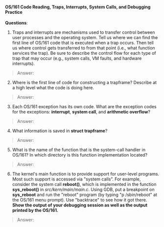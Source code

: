 #### OS/161 Code Reading, Traps, Interrupts, System Calls, and Debugging Practice

**Questions**:

1. Traps and interrupts are mechanisms used to transfer control between user processes and the operating system. Tell us where we can find the first line of OS/161 code that is executed when a trap occurs. Then tell us where control gets transferred to from that point (i.e., what function services the trap). Be sure to describe the control flow for each type of trap that may occur (e.g., system calls, VM faults, and hardware interrupts).

> Answer: 
>
> 



2. Where is the first line of code for constructing a trapframe? Describe at a high level what the code is doing here.

> Answer: 
>
> 



3. Each OS/161 exception has its own code. What are the exception codes for the exceptions: **interrupt**, **system call**, and **arithmetic overflow**?

> Answer: 
>
> 



4. What information is saved in **struct trapframe**?

> Answer: 
>
> 



5. What is the name of the function that is the system-call handler in OS/161? In which directory is this function implementation located?

> Answer: 
>
> 



6. The kernel's main function is to provide support for user-level programs. Most such support is accessed via "system calls”. For example, consider the system call **reboot()**, which is implemented in the function **sys_reboot()** in *src/kern/main/main.c*. Using GDB, put a breakpoint on **sys_reboot** and run the "reboot" program (by typing "p /sbin/reboot" at the OS/161 menu prompt). Use "backtrace" to see how it got there. **Show the output of your debugging session as well as the output printed by the OS/161.**



> Answer: 
>
> 

